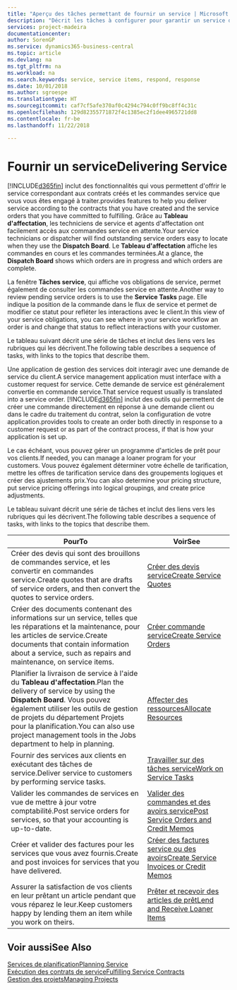 ```yaml
---
title: "Aperçu des tâches permettant de fournir un service | Microsoft Docs"
description: "Décrit les tâches à configurer pour garantir un service de qualité et respecter les engagement vis-à-vis des clients."
services: project-madeira
documentationcenter: 
author: SorenGP
ms.service: dynamics365-business-central
ms.topic: article
ms.devlang: na
ms.tgt_pltfrm: na
ms.workload: na
ms.search.keywords: service, service items, respond, response
ms.date: 10/01/2018
ms.author: sgroespe
ms.translationtype: HT
ms.sourcegitcommit: caf7cf5afe370af0c4294c794c0ff9bc8ff4c31c
ms.openlocfilehash: 129d82355771872f4c1385ec2f1dee4965721dd8
ms.contentlocale: fr-be
ms.lasthandoff: 11/22/2018

---
```

# <a name="delivering-service"></a><span data-ttu-id="b4818-103">Fournir un service</span><span class="sxs-lookup"><span data-stu-id="b4818-103">Delivering Service</span></span>
[!INCLUDE[d365fin](includes/d365fin_md.md)] <span data-ttu-id="b4818-104">inclut des fonctionnalités qui vous permettent d'offrir le service correspondant aux contrats créés et les commandes service que vous vous êtes engagé à traiter.</span><span class="sxs-lookup"><span data-stu-id="b4818-104">provides features to help you deliver service according to the contracts that you have created and the service orders that you have committed to fulfilling.</span></span> <span data-ttu-id="b4818-105">Grâce au **Tableau d'affectation**, les techniciens de service et agents d'affectation ont facilement accès aux commandes service en attente.</span><span class="sxs-lookup"><span data-stu-id="b4818-105">Your service technicians or dispatcher will find outstanding service orders easy to locate when they use the **Dispatch Board**.</span></span> <span data-ttu-id="b4818-106">Le **Tableau d'affectation** affiche les commandes en cours et les commandes terminées.</span><span class="sxs-lookup"><span data-stu-id="b4818-106">At a glance, the **Dispatch Board** shows which orders are in progress and which orders are complete.</span></span>  
  
<span data-ttu-id="b4818-107">La fenêtre **Tâches service**, qui affiche vos obligations de service, permet également de consulter les commandes service en attente.</span><span class="sxs-lookup"><span data-stu-id="b4818-107">Another way to review pending service orders is to use the **Service Tasks** page.</span></span> <span data-ttu-id="b4818-108">Elle indique la position de la commande dans le flux de service et permet de modifier ce statut pour refléter les interactions avec le client.</span><span class="sxs-lookup"><span data-stu-id="b4818-108">In this view of your service obligations, you can see where in your service workflow an order is and change that status to reflect interactions with your customer.</span></span>  
  
<span data-ttu-id="b4818-109">Le tableau suivant décrit une série de tâches et inclut des liens vers les rubriques qui les décrivent.</span><span class="sxs-lookup"><span data-stu-id="b4818-109">The following table describes a sequence of tasks, with links to the topics that describe them.</span></span>   

<span data-ttu-id="b4818-110">Une application de gestion des services doit interagir avec une demande de service du client.</span><span class="sxs-lookup"><span data-stu-id="b4818-110">A service management application must interface with a customer request for service.</span></span> <span data-ttu-id="b4818-111">Cette demande de service est généralement convertie en commande service.</span><span class="sxs-lookup"><span data-stu-id="b4818-111">That service request usually is translated into a service order.</span></span> [!INCLUDE[d365fin](includes/d365fin_md.md)] <span data-ttu-id="b4818-112">inclut des outils qui permettent de créer une commande directement en réponse à une demande client ou dans le cadre du traitement du contrat, selon la configuration de votre application.</span><span class="sxs-lookup"><span data-stu-id="b4818-112">provides tools to create an order both directly in response to a customer request or as part of the contract process, if that is how your application is set up.</span></span>  
  
<span data-ttu-id="b4818-113">Le cas échéant, vous pouvez gérer un programme d'articles de prêt pour vos clients.</span><span class="sxs-lookup"><span data-stu-id="b4818-113">If needed, you can manage a loaner program for your customers.</span></span> <span data-ttu-id="b4818-114">Vous pouvez également déterminer votre échelle de tarification, mettre les offres de tarification service dans des groupements logiques et créer des ajustements prix.</span><span class="sxs-lookup"><span data-stu-id="b4818-114">You can also determine your pricing structure, put service pricing offerings into logical groupings, and create price adjustments.</span></span>  
  
<span data-ttu-id="b4818-115">Le tableau suivant décrit une série de tâches et inclut des liens vers les rubriques qui les décrivent.</span><span class="sxs-lookup"><span data-stu-id="b4818-115">The following table describes a sequence of tasks, with links to the topics that describe them.</span></span>   
  
|<span data-ttu-id="b4818-116">**Pour**</span><span class="sxs-lookup"><span data-stu-id="b4818-116">**To**</span></span>|<span data-ttu-id="b4818-117">**Voir**</span><span class="sxs-lookup"><span data-stu-id="b4818-117">**See**</span></span>|  
|------------|-------------|  
|<span data-ttu-id="b4818-118">Créer des devis qui sont des brouillons de commandes service, et les convertir en commandes service.</span><span class="sxs-lookup"><span data-stu-id="b4818-118">Create quotes that are drafts of service orders, and then convert the quotes to service orders.</span></span>|[<span data-ttu-id="b4818-119">Créer des devis service</span><span class="sxs-lookup"><span data-stu-id="b4818-119">Create Service Quotes</span></span>](service-how-to-create-service-quotes.md)|
|<span data-ttu-id="b4818-120">Créer des documents contenant des informations sur un service, telles que les réparations et la maintenance, pour les articles de service.</span><span class="sxs-lookup"><span data-stu-id="b4818-120">Create documents that contain information about a service, such as repairs and maintenance, on service items.</span></span>|[<span data-ttu-id="b4818-121">Créer commande service</span><span class="sxs-lookup"><span data-stu-id="b4818-121">Create Service Orders</span></span>](service-how-to-create-service-orders.md)|
|<span data-ttu-id="b4818-122">Planifier la livraison de service à l'aide du **Tableau d'affectation**.</span><span class="sxs-lookup"><span data-stu-id="b4818-122">Plan the delivery of service by using the **Dispatch Board**.</span></span> <span data-ttu-id="b4818-123">Vous pouvez également utiliser les outils de gestion de projets du département Projets pour la planification.</span><span class="sxs-lookup"><span data-stu-id="b4818-123">You can also use project management tools in the Jobs department to help in planning.</span></span>|[<span data-ttu-id="b4818-124">Affecter des ressources</span><span class="sxs-lookup"><span data-stu-id="b4818-124">Allocate Resources</span></span>](service-how-to-allocate-resources.md)|  
|<span data-ttu-id="b4818-125">Fournir des services aux clients en exécutant des tâches de service.</span><span class="sxs-lookup"><span data-stu-id="b4818-125">Deliver service to customers by performing service tasks.</span></span>|[<span data-ttu-id="b4818-126">Travailler sur des tâches service</span><span class="sxs-lookup"><span data-stu-id="b4818-126">Work on Service Tasks</span></span>](service-how-to-work-on-service-tasks.md)|  
|<span data-ttu-id="b4818-127">Valider les commandes de services en vue de mettre à jour votre comptabilité.</span><span class="sxs-lookup"><span data-stu-id="b4818-127">Post service orders for services, so that your accounting is up-to-date.</span></span>|[<span data-ttu-id="b4818-128">Valider des commandes et des avoirs service</span><span class="sxs-lookup"><span data-stu-id="b4818-128">Post Service Orders and Credit Memos</span></span>](service-how-to-post-service-orders.md)|  
|<span data-ttu-id="b4818-129">Créer et valider des factures pour les services que vous avez fournis.</span><span class="sxs-lookup"><span data-stu-id="b4818-129">Create and post invoices for services that you have delivered.</span></span>|[<span data-ttu-id="b4818-130">Créer des factures service ou des avoirs</span><span class="sxs-lookup"><span data-stu-id="b4818-130">Create Service Invoices or Credit Memos</span></span>](service-how-create-invoices.md)|  
|<span data-ttu-id="b4818-131">Assurer la satisfaction de vos clients en leur prêtant un article pendant que vous réparez le leur.</span><span class="sxs-lookup"><span data-stu-id="b4818-131">Keep customers happy by lending them an item while you work on theirs.</span></span>| [<span data-ttu-id="b4818-132">Prêter et recevoir des articles de prêt</span><span class="sxs-lookup"><span data-stu-id="b4818-132">Lend and Receive Loaner Items</span></span>](service-how-to-lend-receive-loaners.md)|
  
## <a name="see-also"></a><span data-ttu-id="b4818-133">Voir aussi</span><span class="sxs-lookup"><span data-stu-id="b4818-133">See Also</span></span>  
[<span data-ttu-id="b4818-134">Services de planification</span><span class="sxs-lookup"><span data-stu-id="b4818-134">Planning Service</span></span>](service-plan-service.md)  
[<span data-ttu-id="b4818-135">Exécution des contrats de service</span><span class="sxs-lookup"><span data-stu-id="b4818-135">Fulfilling Service Contracts</span></span>](service-fulfill-service-contracts.md)  
[<span data-ttu-id="b4818-136">Gestion des projets</span><span class="sxs-lookup"><span data-stu-id="b4818-136">Managing Projects</span></span>](projects-manage-projects.md)  


